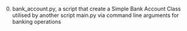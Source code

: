 0. bank_account.py, a script that create a Simple Bank Account Class utilised by another script main.py via command line arguments for banking operations
